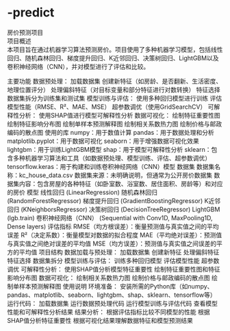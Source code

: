   # -predict
  房价预测项目<br>
  项目概述<br>
  本项目旨在通过机器学习算法预测房价。项目使用了多种机器学习模型，包括线性回归、随机森林回归、梯度提升回归、K近邻回归、决策树回归、LightGBM以及卷积神经网络（CNN），并对模型进行了评估和比较。<br>
  
  主要功能
  数据预处理：
  加载数据集
  创建新特征（如房龄、是否翻新、生活密度、地理位置评分）
  处理偏斜特征（对目标变量和部分特征进行对数转换）
  特征选择
  数据集拆分为训练集和测试集
  模型训练与评估：
  使用多种回归模型进行训练
  评估模型性能（RMSE、R²、MAE、MSE）
  超参数调优（使用GridSearchCV）
  可解释性分析：
  使用SHAP值进行模型可解释性分析
  数据可视化：
  绘制特征重要性图
  绘制特征影响分布图
  绘制单样本预测解释图
  绘制相关系数热力图
  绘制价格与邮政编码的散点图
  使用的库
  numpy：用于数值计算
  pandas：用于数据处理和分析
  matplotlib.pyplot：用于数据可视化
  seaborn：用于增强数据可视化效果
  lightgbm：用于训练LightGBM模型
  shap：用于模型可解释性分析
  sklearn：包含多种机器学习算法和工具（如数据预处理、模型训练、评估、超参数调优）
  tensorflow.keras：用于构建和训练卷积神经网络（CNN）模型
  数据集
  数据集名称：kc_house_data.csv
  数据集来源：未明确说明，但通常为公开房价数据集
  数据集内容：包含房屋的各种特征（如卧室数、浴室数、居住面积、房龄等）和对应的房价
  模型
  线性回归 (LinearRegression)
  随机森林回归 (RandomForestRegressor)
  梯度提升回归 (GradientBoostingRegressor)
  K近邻回归 (KNeighborsRegressor)
  决策树回归 (DecisionTreeRegressor)
  LightGBM (lgb.train)
  卷积神经网络（CNN） (Sequential with Conv1D, MaxPooling1D, Dense layers)
  评估指标
  RMSE（均方根误差）：衡量预测值与真实值之间的平均误差
  R²（决定系数）：衡量模型对数据的拟合程度
  MAE（平均绝对误差）：预测值与真实值之间绝对误差的平均值
  MSE（均方误差）：预测值与真实值之间误差的平方的平均值
  项目结构
  数据加载与预处理：
  加载数据集
  创建新特征
  处理偏斜特征
  特征选择
  数据集拆分
  模型训练与评估：
  训练多种回归模型
  评估模型性能
  超参数调优
  可解释性分析：
  使用SHAP值分析模型特征重要性
  绘制特征重要性图和特征影响分布图
  数据可视化：
  绘制相关系数热力图
  绘制价格与邮政编码的散点图
  绘制单样本预测解释图
  使用说明
  环境准备：
  安装所需的Python库（如numpy、pandas、matplotlib、seaborn、lightgbm、shap、sklearn、tensorflow等）
  运行代码：
  加载数据集
  运行数据预处理代码
  运行模型训练与评估代码
  查看模型性能和可解释性分析结果
  结果分析：
  根据评估指标比较不同模型的性能
  根据SHAP值分析特征重要性
  根据可视化结果理解数据特征和模型预测结果
